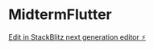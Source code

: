 # MidtermFlutter

[Edit in StackBlitz next generation editor ⚡️](https://stackblitz.com/~/github.com/Tiendat06/MidtermFlutter)